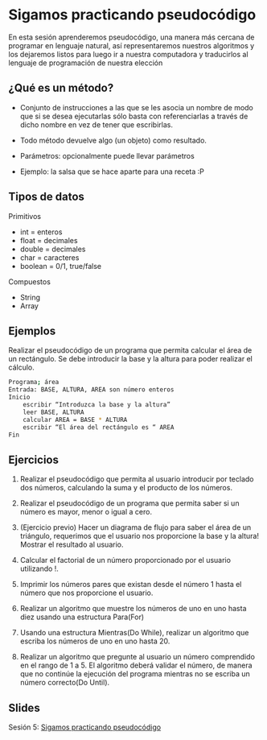 Sigamos practicando pseudocódigo
===

En esta sesión aprenderemos pseudocódigo, una manera más cercana de programar en lenguaje natural, así representaremos nuestros algoritmos y los dejaremos listos para luego ir a nuestra computadora y traducirlos al lenguaje de programación de nuestra elección

¿Qué es un método?
--

- Conjunto de instrucciones a las que se les asocia un nombre de modo que si se desea ejecutarlas sólo basta con referenciarlas a través de dicho nombre en vez de tener que escribirlas.

- Todo método devuelve algo (un objeto) como resultado.

- Parámetros: opcionalmente puede llevar parámetros

- Ejemplo: la salsa que se hace aparte para una receta :P

Tipos de datos
--

Primitivos

- int = enteros
- float = decimales
- double = decimales
- char = caracteres
- boolean = 0/1, true/false

Compuestos

- String
- Array

Ejemplos
--

Realizar el pseudocódigo de un programa que permita calcular el área de un rectángulo. Se debe introducir la base y la altura para poder realizar el cálculo.

```bash
Programa; área
Entrada: BASE, ALTURA, AREA son número enteros
Inicio
    escribir “Introduzca la base y la altura”
    leer BASE, ALTURA
    calcular AREA = BASE * ALTURA
    escribir “El área del rectángulo es “ AREA
Fin
```

Ejercicios
--

1. Realizar el pseudocódigo que permita al usuario introducir por teclado dos números, calculando la suma y el producto de los números.

2. Realizar el pseudocódigo de un programa que permita saber si un número es mayor, menor o igual a cero.

3. (Ejercicio previo) Hacer un diagrama de flujo para saber el área de un triángulo, requerimos que el usuario nos proporcione la base y la altura! Mostrar el resultado al usuario.

4. Calcular el factorial de un número proporcionado por el usuario utilizando !.

5. Imprimir los números pares que existan desde el número 1 hasta el número que nos proporcione el usuario.

6. Realizar un algoritmo que muestre los números de uno en uno hasta diez usando una estructura Para(For)

7. Usando una estructura Mientras(Do While), realizar un algoritmo que escriba los números de uno en uno hasta 20.

8. Realizar un algoritmo que pregunte al usuario un número comprendido en el rango de 1 a 5. El algoritmo deberá validar el número, de manera que no continúe la ejecución del programa mientras no se escriba un número correcto(Do Until).

Slides
--

Sesión 5: [Sigamos practicando pseudocódigo](https://www.haikudeck.com/baby-steps-education-presentation-eUqycWloNl)

